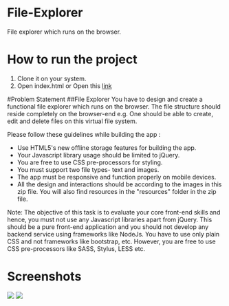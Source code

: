 # File-Explorer

File explorer which runs on the browser.

# How to run the project

1. Clone it on your system.
2. Open index.html or Open this [link](https://manishbisht.github.io/File-Explorer/)

#Problem Statement
##File Explorer
You have to design and create a functional file explorer which runs on the browser. The file structure should reside completely on the browser-end e.g. One should be able to create, edit and delete files on this virtual file system.

Please follow these guidelines while building the app :

-   Use HTML5's new offline storage features for building the app.
-   Your Javascript library usage should be limited to jQuery.
-   You are free to use CSS pre-processors for styling.
-   You must support two file types- text and images.
-   The app must be responsive and function properly on mobile devices.
-   All the design and interactions should be according to the images in this zip file. You will also find resources in the "resources" folder in the zip file.

Note: The objective of this task is to evaluate your core front-end skills and hence, you must not use any Javascript libraries apart from jQuery. This should be a pure front-end application and you should not develop any backend service using frameworks like NodeJs. You have to use only plain CSS and not frameworks like bootstrap, etc. However, you are free to use CSS pre-processors like SASS, Stylus, LESS etc.

# Screenshots

![](/screenshots/p30.png)
![](/screenshots/p31.png)
